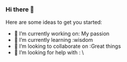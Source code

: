 ### Hi there 👋



Here are some ideas to get you started:

- 🔭 I’m currently working on: My passion
- 🌱 I’m currently learning :wisdom
- 👯 I’m looking to collaborate on :Great things
- 🤔 I’m looking for help with :
\

